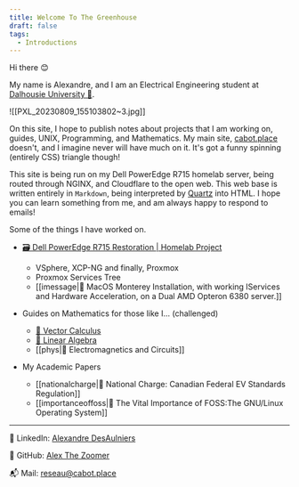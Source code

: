 ```yaml
---
title: Welcome To The Greenhouse
draft: false
tags:
  - Introductions
---
```

Hi there 😊

My name is Alexandre, and I am an Electrical Engineering student at [Dalhousie University 🐯](https://www.dal.ca/). 

![[PXL_20230809_155103802~3.jpg]]

On this site, I hope to publish notes about projects that I am working on, guides, UNIX, Programming, and Mathematics. My main site, [cabot.place](https://cabot.place/) doesn't, and I imagine never will have much on it. It's got a funny spinning (entirely CSS) triangle though! 

This site is being run on my Dell PowerEdge R715 homelab server, being routed through NGINX, and Cloudflare to the open web.  This web base is written entirely in `Markdown`, being interpreted by [Quartz](https://quartz.jzhao.xyz/) into HTML.  I hope you can learn something from me, and am always happy to respond to emails!

Some of the things I have worked on.

- [🗃️ Dell PowerEdge R715 Restoration | Homelab Project](poweredge.md)
	- VSphere, XCP-NG and finally, Proxmox
	- Proxmox Services Tree
	- [[imessage|🍎 MacOS Monterey Installation, with working IServices and Hardware Acceleration, on a Dual AMD Opteron 6380 server.]]


- Guides on Mathematics for those like I... (challenged)
	- [🧮 Vector Calculus](vec.md)
	- [🟰 Linear Algebra](linalg.md)
	- [[phys|🧲 Electromagnetics and Circuits]]


- My Academic Papers
	- [[nationalcharge|🚙 National Charge: Canadian Federal EV Standards Regulation]]
	- [[importanceoffoss|💽 The Vital Importance of FOSS:The GNU/Linux Operating System]]


---

📘 LinkedIn: [Alexandre DesAulniers](https://www.linkedin.com/in/alexandre-desaulniers-1739002b3/)

📇 GitHub: [Alex The Zoomer](https://github.com/AlexTheZoomer)

📬 Mail: reseau@cabot.place